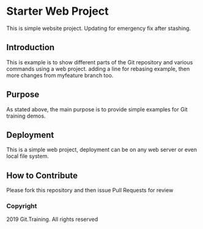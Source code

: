 # Starter Web Project

This is simple website project.
Updating for emergency fix after stashing.

## Introduction

This is example is to show different parts of the Git repository and various commands using a web project.
adding a line for rebasing example, then more changes from myfeature branch too.
## Purpose

As stated above, the main purpose is to provide simple examples for Git training demos.

## Deployment

This is a simple web project, deployment can be on any web server or even local file system.

## How to Contribute

Please fork this repository and then issue Pull Requests for review

### Copyright

2019 Git.Training. All rights reserved

